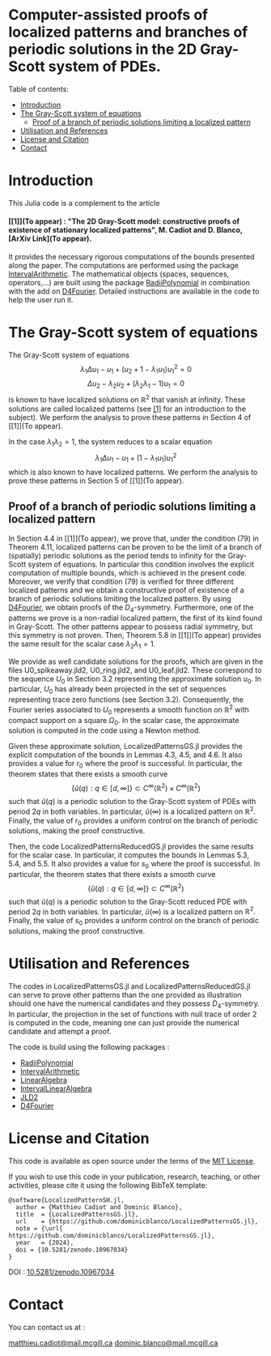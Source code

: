 # Computer-assisted proofs of localized patterns and branches of periodic solutions in the 2D Gray-Scott system of PDEs.



Table of contents:


* [Introduction](#introduction)
* [The Gray-Scott system of equations](#the-gray-scott-system-of-equations)
   * [Proof of a branch of periodic solutions limiting a localized pattern](#proof-of-a-branch-of-periodic-solutions-limiting-a-localized-pattern)
* [Utilisation and References](#utilisation-and-references)
* [License and Citation](#license-and-citation)
* [Contact](#contact)



# Introduction

This Julia code is a complement to the article 

#### [[1]](To appear) : "The 2D Gray-Scott model: constructive proofs of existence of stationary localized patterns", M. Cadiot and D. Blanco, [ArXiv Link](To appear).

It provides the necessary rigorous computations of the bounds presented along the paper. The computations are performed using the package [IntervalArithmetic](https://github.com/JuliaIntervals/IntervalArithmetic.jl). The mathematical objects (spaces, sequences, operators,...) are built using the package [RadiiPolynomial](https://github.com/OlivierHnt/RadiiPolynomial.jl) in combination with the add on [D4Fourier](https://github.com/dominicblanco/D4Fourier.jl). Detailed instructions are available in the code to help the user run it.


# The Gray-Scott system of equations

The Gray-Scott system of equations
$$\lambda_1 \Delta u_1 -  u_1 + (u_2 + 1 - \lambda_1 u_1)u_1^2 =0$$
$$\Delta u_2 - \lambda_2 u_2 + (\lambda_2 \lambda_1 - 1)u_1 = 0$$
is known to have localized solutions on $\mathbb{R}^2$ that vanish at infinity. These solutions are called localized patterns (see [[1]](https://arxiv.org/abs/2302.12877) for an introduction to the subject). We perform the analysis to prove these patterns in Section 4 of [[1]](To appear).

In the case $\lambda_1 \lambda_2 = 1$, the system reduces to a scalar equation
$$\lambda_1 \Delta u_1 - u_1 + (1 - \lambda_1 u_1)u_1^2$$
which is also known to have localized patterns. We perform the analysis to prove these patterns in Section 5 of [[1]](To appear).

## Proof of a branch of periodic solutions limiting a localized pattern

In Section 4.4 in [[1]](To appear), we prove that, under the condition (79) in Theorem 4.11, localized patterns can be proven to be the limit of a branch of (spatially) periodic solutions as the period tends to infinity for the Gray-Scott system of equations. In particular this condition involves the explicit computation of multiple bounds, which is achieved in the present code. Moreover, we verify that condition (79) is verified for three different localized patterns and we obtain a constructive proof of existence of a branch of periodic solutions limiting the localized pattern. By using [D4Fourier](https://github.com/dominicblanco/D4Fourier.jl), we obtain proofs of the $D_4$-symmetry. Furthermore, one of the patterns we prove is a non-radial localized pattern, the first of its kind found in Gray-Scott. The other patterns appear to possess radial symmetry, but this symmetry is not proven. Then, Theorem 5.8 in [[1]](To appear) provides the same result for the scalar case $\lambda_2 \lambda_1 = 1$.

We provide as well candidate solutions for the proofs, which are given in the files U0_spikeaway.jld2, U0_ring.jld2, and U0_leaf.jld2. These correspond to the sequence $U_0$ in Section 3.2 representing the approximate solution $u_0$. In particular, $U_0$ has already been projected in the set of sequences representing trace zero functions (see Section 3.2). Consequently, the Fourier series associated to $U_0$ represents a smooth function on $\mathbb{R}^2$ with compact support on a square $\Omega_0$. In the scalar case, the approximate solution is computed in the code using a Newton method.

Given these approximate solution, LocalizedPatternsGS.jl provides the explicit computation of the bounds in Lemmas 4.3, 4.5, and 4.6. It also provides a value for $r_0$ where the proof is successful. In particular, the theorem states that there exists a smooth curve 
$$\{\tilde{u}(q) : q \in [d,\infty]\} \subset C^\infty(\mathbb{R}^2) \times C^\infty(\mathbb{R}^2)$$
such that $\tilde{u}(q)$ is a periodic solution to the Gray-Scott system of PDEs with period $2q$ in both variables.  In particular, $\tilde{u}(\infty)$ is a localized pattern on $\mathbb{R}^2.$ Finally, the value of $r_0$ provides a uniform control on the branch of periodic solutions, making the proof constructive. 

Then, the code LocalizedPatternsReducedGS.jl provides the same results for the scalar case. In particular, it computes the bounds in Lemmas 5.3, 5.4, and 5.5. It also provides a value for $s_0$ where the proof is successful. In particular, the theorem states that there exists a smooth curve 
$$\{\tilde{u}(q) : q \in [d,\infty]\} \subset C^\infty(\mathbb{R}^2)$$
such that $\tilde{u}(q)$ is a periodic solution to the Gray-Scott reduced PDE with period $2q$ in both variables.  In particular, $\tilde{u}(\infty)$ is a localized pattern on $\mathbb{R}^2.$ Finally, the value of $s_0$ provides a uniform control on the branch of periodic solutions, making the proof constructive. 

 
 # Utilisation and References

 The codes in LocalizedPatternsGS.jl and LocalizedPatternsReducedGS.jl can serve to prove other patterns than the one provided as illustration should one have the numerical candidates and they possess $D_4$-symmetry. In particular, the projection in the set of functions with null trace of order $2$ is computed in the code, meaning one can just provide the numerical candidate and attempt a proof.
 
 The code is build using the following packages :
 - [RadiiPolynomial](https://github.com/OlivierHnt/RadiiPolynomial.jl) 
 - [IntervalArithmetic](https://github.com/JuliaIntervals/IntervalArithmetic.jl)
 - [LinearAlgebra](https://docs.julialang.org/en/v1/stdlib/LinearAlgebra/)
 - [IntervalLinearAlgebra](https://github.com/JuliaIntervals/IntervalLinearAlgebra.jl)
 - [JLD2](https://github.com/JuliaIO/JLD2.jl)
 - [D4Fourier](https://github.com/dominicblanco/D4Fourier.jl)
 
 
 # License and Citation
 
This code is available as open source under the terms of the [MIT License](http://opensource.org/licenses/MIT).
  
If you wish to use this code in your publication, research, teaching, or other activities, please cite it using the following BibTeX template:

```
@software{LocalizedPatternSH.jl,
  author = {Matthieu Cadiot and Dominic Blanco},
  title  = {LocalizedPatternsGS.jl},
  url    = {https://github.com/dominicblanco/LocalizedPatternsGS.jl},
  note = {\url{ https://github.com/dominicblanco/LocalizedPatternsGS.jl},
  year   = {2024},
  doi = {10.5281/zenodo.10967034}
}
```
DOI : [10.5281/zenodo.10967034](https://doi.org/10.5281/zenodo.10967034) 


# Contact

You can contact us at :

matthieu.cadiot@mail.mcgill.ca
dominic.blanco@mail.mcgill.ca


